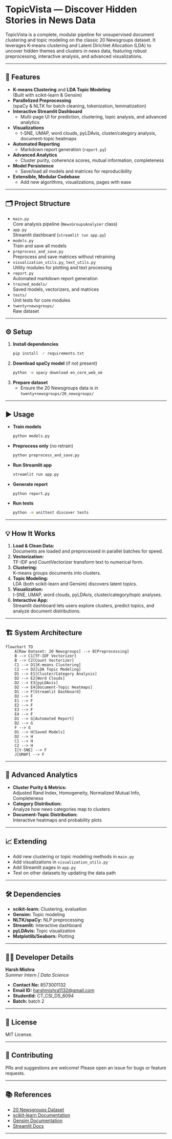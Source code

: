 # TopicVista — Discover Hidden Stories in News Data

TopicVista is a complete, modular pipeline for unsupervised document clustering and topic modeling on the classic 20 Newsgroups dataset. It leverages K-means clustering and Latent Dirichlet Allocation (LDA) to uncover hidden themes and clusters in news data, featuring robust preprocessing, interactive analysis, and advanced visualizations.

---

## 🚀 Features

- **K-means Clustering** and **LDA Topic Modeling**  
  (Built with scikit-learn & Gensim)
- **Parallelized Preprocessing**  
  (spaCy & NLTK for batch cleaning, tokenization, lemmatization)
- **Interactive Streamlit Dashboard**  
  - Multi-page UI for prediction, clustering, topic analysis, and advanced analytics
- **Visualizations**  
  - t-SNE, UMAP, word clouds, pyLDAvis, cluster/category analysis, document-topic heatmaps
- **Automated Reporting**  
  - Markdown report generation (`report.py`)
- **Advanced Analytics**  
  - Cluster purity, coherence scores, mutual information, completeness
- **Model Persistence**  
  - Save/load all models and matrices for reproducibility
- **Extensible, Modular Codebase**  
  - Add new algorithms, visualizations, pages with ease

---

## 🗂️ Project Structure

- `main.py`  
  Core analysis pipeline (`NewsGroupsAnalyzer` class)
- `app.py`  
  Streamlit dashboard (`streamlit run app.py`)
- `models.py`  
  Train and save all models
- `preprocess_and_save.py`  
  Preprocess and save matrices without retraining
- `visualization_utils.py`, `text_utils.py`  
  Utility modules for plotting and text processing
- `report.py`  
  Automated markdown report generation
- `trained_models/`  
  Saved models, vectorizers, and matrices
- `tests/`  
  Unit tests for core modules
- `twenty+newsgroups/`  
  Raw dataset

---

## ⚙️ Setup

1. **Install dependencies**
   ```bash
   pip install -r requirements.txt
   ```
2. **Download spaCy model** (if not present)
   ```bash
   python -m spacy download en_core_web_sm
   ```
3. **Prepare dataset**
   - Ensure the 20 Newsgroups data is in `twenty+newsgroups/20_newsgroups/`

---

## ▶️ Usage

- **Train models**
  ```bash
  python models.py
  ```
- **Preprocess only** (no retrain)
  ```bash
  python preprocess_and_save.py
  ```
- **Run Streamlit app**
  ```bash
  streamlit run app.py
  ```
- **Generate report**
  ```bash
  python report.py
  ```
- **Run tests**
  ```bash
  python -m unittest discover tests
  ```

---

## 💡 How It Works

1. **Load & Clean Data:**  
   Documents are loaded and preprocessed in parallel batches for speed.
2. **Vectorization:**  
   TF-IDF and CountVectorizer transform text to numerical form.
3. **Clustering:**  
   K-means groups documents into clusters.
4. **Topic Modeling:**  
   LDA (both scikit-learn and Gensim) discovers latent topics.
5. **Visualization:**  
   t-SNE, UMAP, word clouds, pyLDAvis, cluster/category/topic analyses.
6. **Interactive App:**  
   Streamlit dashboard lets users explore clusters, predict topics, and analyze document distributions.

---

## 🏗️ System Architecture 

```mermaid
flowchart TD
    A[Raw Dataset: 20 Newsgroups] --> B[Preprocessing]
    B --> C1[TF-IDF Vectorizer]
    B --> C2[Count Vectorizer]
    C1 --> D1[K-means Clustering]
    C2 --> D2[LDA Topic Modeling]
    D1 --> E1[Cluster/Category Analysis]
    D2 --> E2[Word Clouds]
    D2 --> E3[pyLDAvis]
    D2 --> E4[Document-Topic Heatmaps]
    D1 --> F[Streamlit Dashboard]
    D2 --> F
    E1 --> F
    E2 --> F
    E3 --> F
    E4 --> F
    D1 --> G[Automated Report]
    D2 --> G
    F --> G
    D1 --> H[Saved Models]
    D2 --> H
    C1 --> H
    C2 --> H
    I[t-SNE] --> F
    J[UMAP] --> F
```

---

## 🧪 Advanced Analytics

- **Cluster Purity & Metrics:**  
  Adjusted Rand Index, Homogeneity, Normalized Mutual Info, Completeness
- **Category Distribution:**  
  Analyze how news categories map to clusters
- **Document-Topic Distribution:**  
  Interactive heatmaps and probability plots

---

## 📈 Extending

- Add new clustering or topic modeling methods in `main.py`
- Add visualizations in `visualization_utils.py`
- Add Streamlit pages in `app.py`
- Test on other datasets by updating the data path

---

## 🛠️ Dependencies

- **scikit-learn:** Clustering, evaluation
- **Gensim:** Topic modeling
- **NLTK/spaCy:** NLP preprocessing
- **Streamlit:** Interactive dashboard
- **pyLDAvis:** Topic visualization
- **Matplotlib/Seaborn:** Plotting

---

## 🧑‍💻 Developer Details


**Harsh Mishra**  
*Summer Intern | Data Science*

- **Contact No:** 8573001132
- **Email ID:** harshmishra1132@gmail.com
- **StudentId:** CT_CSI_DS_6094
- **Batch:** batch 2

---

## 📝 License

MIT License.

---

## 🤝 Contributing

PRs and suggestions are welcome! Please open an issue for bugs or feature requests.

---

## 📚 References

- [20 Newsgroups Dataset](http://archive.ics.uci.edu/ml/datasets/Twenty+Newsgroups)
- [scikit-learn Documentation](https://scikit-learn.org/stable/)
- [Gensim Documentation](https://radimrehurek.com/gensim/)
- [Streamlit Docs](https://docs.streamlit.io/)

---
